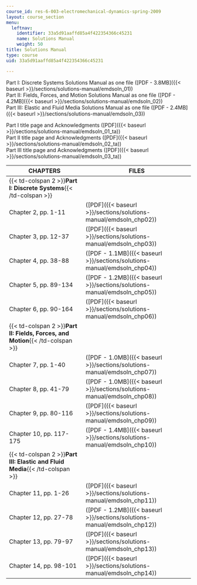 ```yaml
---
course_id: res-6-003-electromechanical-dynamics-spring-2009
layout: course_section
menu:
  leftnav:
    identifier: 33a5d91aaffd85a4f422354366c45231
    name: Solutions Manual
    weight: 50
title: Solutions Manual
type: course
uid: 33a5d91aaffd85a4f422354366c45231

---
```


Part I: Discrete Systems Solutions Manual as one file ([PDF - 3.8MB]({{< baseurl >}}/sections/solutions-manual/emdsoln_01))  
Part II: Fields, Forces, and Motion Solutions Manual as one file ([PDF - 4.2MB]({{< baseurl >}}/sections/solutions-manual/emdsoln_02))  
Part III: Elastic and Fluid Media Solutions Manual as one file ([PDF - 2.4MB]({{< baseurl >}}/sections/solutions-manual/emdsoln_03))

Part I title page and Acknowledgments ([PDF]({{< baseurl >}}/sections/solutions-manual/emdsoln_01_ta))  
Part II title page and Acknowledgments ([PDF]({{< baseurl >}}/sections/solutions-manual/emdsoln_02_ta))  
Part III title page and Acknowledgments ([PDF]({{< baseurl >}}/sections/solutions-manual/emdsoln_03_ta))

| CHAPTERS | FILES |
| --- | --- |
| {{< td-colspan 2 >}}**Part I: Discrete Systems**{{< /td-colspan >}} ||
| Chapter 2, pp. 1-11 | ([PDF]({{< baseurl >}}/sections/solutions-manual/emdsoln_chp02)) |
| Chapter 3, pp. 12-37 | ([PDF]({{< baseurl >}}/sections/solutions-manual/emdsoln_chp03)) |
| Chapter 4, pp. 38-88 | ([PDF - 1.1MB]({{< baseurl >}}/sections/solutions-manual/emdsoln_chp04)) |
| Chapter 5, pp. 89-134 | ([PDF - 1.2MB]({{< baseurl >}}/sections/solutions-manual/emdsoln_chp05)) |
| Chapter 6, pp. 90-164 | ([PDF]({{< baseurl >}}/sections/solutions-manual/emdsoln_chp06)) |
| {{< td-colspan 2 >}}**Part II: Fields, Forces, and Motion**{{< /td-colspan >}} ||
| Chapter 7, pp. 1-40 | ([PDF - 1.0MB]({{< baseurl >}}/sections/solutions-manual/emdsoln_chp07)) |
| Chapter 8, pp. 41-79 | ([PDF - 1.0MB]({{< baseurl >}}/sections/solutions-manual/emdsoln_chp08)) |
| Chapter 9, pp. 80-116 | ([PDF]({{< baseurl >}}/sections/solutions-manual/emdsoln_chp09)) |
| Chapter 10, pp. 117-175 | ([PDF - 1.4MB]({{< baseurl >}}/sections/solutions-manual/emdsoln_chp10)) |
| {{< td-colspan 2 >}}**Part III: Elastic and Fluid Media**{{< /td-colspan >}} ||
| Chapter 11, pp. 1-26 | ([PDF]({{< baseurl >}}/sections/solutions-manual/emdsoln_chp11)) |
| Chapter 12, pp. 27-78 | ([PDF - 1.2MB]({{< baseurl >}}/sections/solutions-manual/emdsoln_chp12)) |
| Chapter 13, pp. 79-97 | ([PDF]({{< baseurl >}}/sections/solutions-manual/emdsoln_chp13)) |
| Chapter 14, pp. 98-101 | ([PDF]({{< baseurl >}}/sections/solutions-manual/emdsoln_chp14))